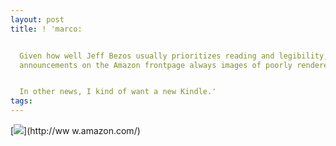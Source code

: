 ```yaml
---
layout: post
title: ! 'marco:


  Given how well Jeff Bezos usually prioritizes reading and legibility, why are his
  announcements on the Amazon frontpage always images of poorly rendered text?


  In other news, I kind of want a new Kindle.'
tags: 
---
```

[![](http://25.media.tumblr.com/tumblr_l6j3chlMQ61qz4rgro1_500.png)](http://ww
w.amazon.com/)

